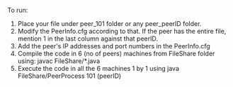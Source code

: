 To run:

1. Place your file under peer_101 folder or any peer_peerID folder. 
2. Modify the PeerInfo.cfg according to that. If the peer has the entire file, mention 1
   in the last column against that peerID.
3. Add the peer's IP addresses and port numbers in the PeerInfo.cfg
4. Compile the code in 6 (no of peers) machines from FileShare folder using:
	 javac FileShare/*.java
5. Execute the code in all the 6 machines 1 by 1 using java FileShare/PeerProcess 101 (peerID)
